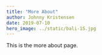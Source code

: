 ```yaml
---
title: "More About"
author: Johnny Kristensen
date: 2019-07-10
hero_image: ../static/bali-15.jpg
---
```

This is the more about page.